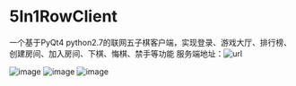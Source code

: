 # 5In1RowClient
一个基于PyQt4 python2.7的联网五子棋客户端，实现登录、游戏大厅、排行榜、创建房间、加入房间、下棋、悔棋、禁手等功能
服务端地址：![url](https://github.com/caiwb/5In1RowService)

![image](https://github.com/caiwb/5In1RowClient/blob/master/5In1RowClient/res/screen_shot1.png)
![image](https://github.com/caiwb/5In1RowClient/blob/master/5In1RowClient/res/screen_shot2.png)
![image](https://github.com/caiwb/5In1RowClient/blob/master/5In1RowClient/res/screen_shot3.png)






